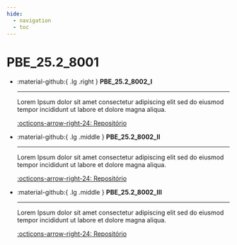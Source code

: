 ```yaml
---
hide:
  - navigation
  - toc
---  
```


# PBE_25.2_8001



<div class="grid cards" markdown>

-   :material-github:{ .lg .right } __PBE_25.2_8002_I__

    ---

    Lorem Ipsum dolor sit amet consectetur adipiscing elit sed do eiusmod tempor incididunt ut labore et dolore magna aliqua.

    [:octicons-arrow-right-24: Repositório](https://github.com/Projetos-de-Extensao/PBE_25.2_8001_I)

-   :material-github:{ .lg .middle } __PBE_25.2_8002_II__

    ---

    Lorem Ipsum dolor sit amet consectetur adipiscing elit sed do eiusmod tempor incididunt ut labore et dolore magna aliqua.

    [:octicons-arrow-right-24: Repositório](https://github.com/Projetos-de-Extensao/PBE_25.2_8001_II)


-   :material-github:{ .lg .middle } __PBE_25.2_8002_III__

    ---

    Lorem Ipsum dolor sit amet consectetur adipiscing elit sed do eiusmod tempor incididunt ut labore et dolore magna aliqua.

    [:octicons-arrow-right-24: Repositório](https://github.com/Projetos-de-Extensao/PBE_25.2_8002_III)


</div>


